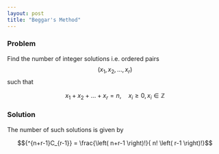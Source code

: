 ```yaml
---
layout: post
title: "Beggar's Method"
---
```


### Problem

Find the number of integer solutions i.e. ordered pairs $$\left(x_1, x_2, \ldots , x_r \right)$$ such that

$$x_1 + x_2 + \ldots + x_r = n, \quad x_i \geq 0, x_i \in \mathbb{Z}$$

### Solution

The number of such solutions is given by

$${^{n+r-1}C_{r-1}} = \frac{\left( n+r-1 \right)!}{ n! \left( r-1 \right)!}$$

